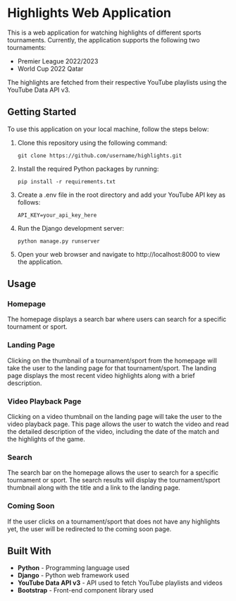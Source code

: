 <h1> Highlights Web Application </h1>

This is a web application for watching highlights of different sports tournaments. Currently, the application supports the following two tournaments:

* Premier League 2022/2023
* World Cup 2022 Qatar

The highlights are fetched from their respective YouTube playlists using the YouTube Data API v3.

<h2> Getting Started </h2>

To use this application on your local machine, follow the steps below:

1. Clone this repository using the following command:
    ```
    git clone https://github.com/username/highlights.git
    ```

2. Install the required Python packages by running:
    ```
    pip install -r requirements.txt
    ```

3. Create a .env file in the root directory and add your YouTube API key as follows:

    ```
    API_KEY=your_api_key_here
    ```

4. Run the Django development server:
    ```
    python manage.py runserver
    ```
5. Open your web browser and navigate to http://localhost:8000 to view the application.
    
<h2> Usage </h2>

<h3> Homepage </h3>

The homepage displays a search bar where users can search for a specific tournament or sport.

<h3> Landing Page </h3>

Clicking on the thumbnail of a tournament/sport from the homepage will take the user to the landing page for that tournament/sport. The landing page displays the most recent video highlights along with a brief description.

<h3> Video Playback Page </h3>

Clicking on a video thumbnail on the landing page will take the user to the video playback page. This page allows the user to watch the video and read the detailed description of the video, including the date of the match and the highlights of the game.

<h3> Search </h3>

The search bar on the homepage allows the user to search for a specific tournament or sport. The search results will display the tournament/sport thumbnail along with the title and a link to the landing page.

<h3> Coming Soon </h3>

If the user clicks on a tournament/sport that does not have any highlights yet, the user will be redirected to the coming soon page.

<h2> Built With </h2>

  * **Python** - Programming language used
  * **Django** - Python web framework used
  * **YouTube Data API v3** - API used to fetch YouTube playlists and videos
  * **Bootstrap** - Front-end component library used
